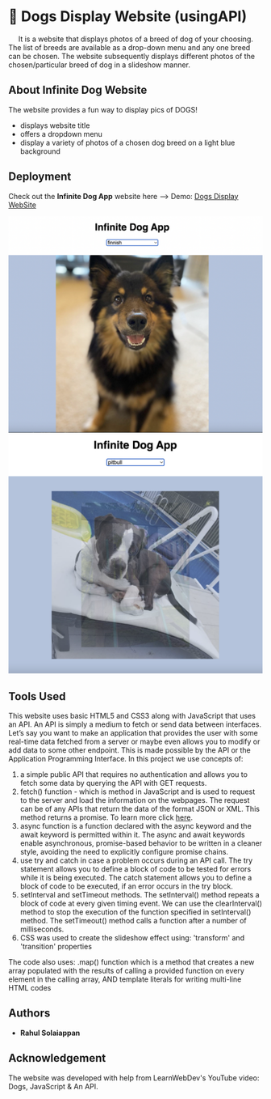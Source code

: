 # 🐶 Dogs Display Website (usingAPI)
&nbsp;&nbsp;&nbsp;&nbsp; It is a website that displays photos of a breed of dog of your choosing. The list of breeds are available as a drop-down menu and any one breed can be chosen. The website subsequently displays different photos of the chosen/particular breed of dog in a slideshow manner.

## About Infinite Dog Website
The website provides a fun way to display pics of DOGS! 
- displays website title  
- offers a dropdown menu  
- display a variety of photos of a chosen dog breed on a light blue background


## Deployment

Check out the **Infinite Dog App** website here --> Demo: [Dogs Display WebSite](https://rahuls1428.github.io/Dogs-Display-usingAPI)

![dogsdisplay-website-pic](./images/dogs1.png)
![dogsdisplay-website-pic](./images/dogs2.png)

## Tools Used

This website uses basic HTML5 and CSS3 along with JavaScript that uses an API. An API is simply a medium to fetch or send data between interfaces. Let’s say you want to make an application that provides the user with some real-time data fetched from a server or maybe even allows you to modify or add data to some other endpoint. This is made possible by the API or the Application Programming Interface. In this project we use concepts of:
1. a simple public API that requires no authentication and allows you to fetch some data by querying the API with GET requests.
2. fetch() function - which is method in JavaScript and is used to request to the server and load the information on the webpages. The request can be of any APIs that return the data of the format JSON or XML. This method returns a promise. To learn more click [here](https://www.javascripttutorial.net/javascript-fetch-api/).
3. async function is a function declared with the async keyword and the await keyword is permitted within it. The async and await keywords enable asynchronous, promise-based behavior to be written in a cleaner style, avoiding the need to explicitly configure promise chains.
3. use try and catch in case a problem occurs during an API call. The try statement allows you to define a block of code to be tested for errors while it is being executed. The catch statement allows you to define a block of code to be executed, if an error occurs in the try block.
4. setInterval and setTimeout methods. The setInterval() method repeats a block of code at every given timing event. We can use the clearInterval() method to stop the execution of the function specified in setInterval() method. The setTimeout() method calls a function after a number of milliseconds.
5. CSS was used to create the slideshow effect using: 'transform' and 'transition' properties

The code also uses: .map() function which is a method that creates a new array populated with the results of calling a provided function on every element in the calling array, AND template literals for writing multi-line HTML codes


## Authors

  * **Rahul Solaiappan**

## Acknowledgement
The website was developed with help from LearnWebDev's YouTube video: Dogs, JavaScript & An API.

